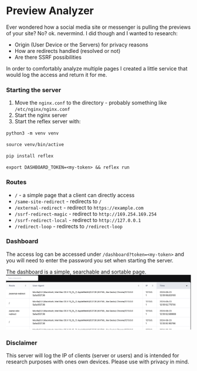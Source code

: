 # Preview Analyzer

Ever wondered how a social media site or messenger is pulling the previews of your site? No? ok. nevermind.
I did though and I wanted to research:

- Origin (User Device or the Servers) for privacy reasons
- How are redirects handled (resolved or not)
- Are there SSRF possibilities

In order to comfortably analyze multiple pages I created a little service that would log the access and return it for me.

### Starting the server
1. Move the `nginx.conf` to the directory - probably something like `/etc/nginx/nginx.conf`
2. Start the nginx server
3. Start the reflex server with:

`python3 -m venv venv`

`source venv/bin/active`

`pip install reflex`

`export DASHBOARD_TOKEN=<my-token> && reflex run`


### Routes
- `/` - a simple page that a client can directly access
- `/same-site-redirect` - redirects to `/`
- `/external-redirect` - redirect to `https://example.com`
- `/ssrf-redirect-magic` - redirect to `http://169.254.169.254`
- `/ssrf-redirect-local` - redirect to `http://127.0.0.1`
- `/redirect-loop` - redirects to `/redirect-loop`

### Dashboard
The access log can be accessed under `/dashboard?token=<my-token>` and you will need to enter the password you set when starting the server.

The dashboard is a simple, searchable and sortable page.
![Alt text](dashboard.png?raw=true)

### Disclaimer
This server will log the IP of clients (server or users) and is intended for research purposes with ones own devices. Please use with privacy in mind.